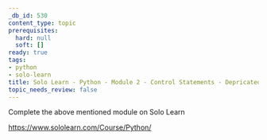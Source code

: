 ```yaml
---
_db_id: 530
content_type: topic
prerequisites:
  hard: null
  soft: []
ready: true
tags:
- python
- solo-learn
title: Solo Learn - Python - Module 2 - Control Statements - Depricated
topic_needs_review: false
---
```


Complete the above mentioned module on Solo Learn

https://www.sololearn.com/Course/Python/